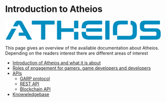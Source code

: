 # Introduction to Atheios

![Atheios Logo](img/index/atheios_logo.png "The Atheios logo")  

This page gives an overview of the available documentation about Atheios.
Depending on the readers interest there are different areas of interest

* [Introduction of Atheios and what it is about](/introduction/)
* [Roles of engagement for gamers, game developers and developers](/start)
* [APIs](/api/)
    * [GARP protocol](/api/garp/)
    * [REST API](/api/portal/)
    * [Blockchain API](/api/api/)
* [Knowwledgebase](/gath/)
     